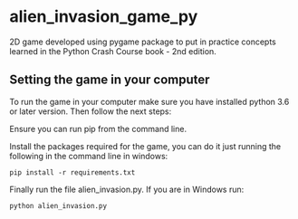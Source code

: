 # alien_invasion_game_py 

2D game developed using pygame package to put in practice concepts learned in the Python Crash Course book - 2nd edition.


## Setting the game in your computer

To run the game in your computer make sure you have installed python 3.6 or later version. Then follow the next steps:

Ensure you can run pip from the command line.
  
Install the packages required for the game, you can do it just running the following in the command line in windows: 
```
pip install -r requirements.txt
```
Finally run the file alien_invasion.py. If you are in Windows run:
```
python alien_invasion.py
```



